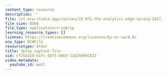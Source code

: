 ```yaml
---
content_type: resource
description: ''
file: /ol-ocw-studio-app/courses/15-071-the-analytics-edge-spring-2017/cf25d218b1fc5875b0b311b290901b22_FYXIRXnQ8Fc.vtt
file_size: 8560
file_type: application/x-subrip
learning_resource_types: []
license: https://creativecommons.org/licenses/by-nc-sa/4.0/
ocw_type: OCWFile
resourcetype: Other
title: 3play caption file
uid: cf25d218-b1fc-5875-b0b3-11b290901b22
video_metadata:
  youtube_id: null
---
```

